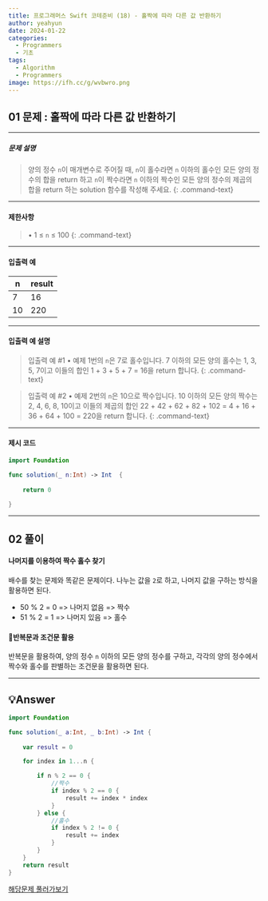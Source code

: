 ```yaml
---
title: 프로그래머스 Swift 코테준비 (18) - 홀짝에 따라 다른 값 반환하기
author: yeahyun
date: 2024-01-22
categories:
  - Programmers
  - 기초
tags:
  - Algorithm
  - Programmers
image: https://ifh.cc/g/wvbwro.png
---
```

## 01 문제 : 홀짝에 따라 다른 값 반환하기

---
##### 문제 설명

>양의 정수 `n`이 매개변수로 주어질 때, `n`이 홀수라면 `n` 이하의 홀수인 모든 양의 정수의 합을 return 하고 `n`이 짝수라면 `n` 이하의 짝수인 모든 양의 정수의 제곱의 합을 return 하는 solution 함수를 작성해 주세요.
{: .command-text}

- ---
#### 제한사항

>• 1 ≤ `n` ≤ 100
{: .command-text}

---
#### 입출력 예

|n|result|
|---|---|
|7|16|
|10|220|

---
#### 입출력 예 설명

>입출력 예 #1
	• 예제 1번의 `n`은 7로 홀수입니다. 7 이하의 모든 양의 홀수는 1, 3, 5, 7이고 
	이들의 합인 1 + 3 + 5 + 7 = 16을 return 합니다.
{: .command-text}


>입출력 예 #2
	• 예제 2번의 `n`은 10으로 짝수입니다. 10 이하의 모든 양의 짝수는 
	2, 4, 6, 8, 10이고 이들의 제곱의 합인 
	22 + 42 + 62 + 82 + 102 = 4 + 16 + 36 + 64 + 100 = 220을 
	return 합니다.
{: .command-text}

---

#### 제시 코드

```swift
import Foundation

func solution(_ n:Int) -> Int  {
    
    return 0
    
}
```


---
## 02 풀이 

#### 나머지를 이용하여 짝수 홀수 찾기
배수를 찾는 문제와 똑같은 문제이다. 나누는 값을 `2`로 하고, 나머지 값을 구하는 방식을
활용하면 된다.

- 50 % 2 = 0  => 나머지 없음 => 짝수
- 51 % 2 = 1 => 나머지 있음  => 홀수

#### 반복문과 조건문 활용
반복문을 활용하여, 양의 정수 `n` 이하의 모든 양의 정수를 구하고, 
각각의 양의 정수에서 짝수와 홀수를 판별하는 조건문을 활용하면 된다.




---

## 💡Answer

```swift
import Foundation

func solution(_ a:Int, _ b:Int) -> Int {
    
    var result = 0

    for index in 1...n {

        if n % 2 == 0 {
            //짝수
            if index % 2 == 0 {
                result += index * index    
            }     
        } else {
            //홀수
            if index % 2 != 0 {
                result += index    
            }
        }  
    }
    return result
}
```


[해당문제 풀러가보기](https://school.programmers.co.kr/learn/courses/30/lessons/181936)


